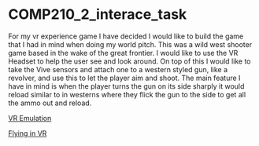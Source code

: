 # COMP210_2_interace_task

For my vr experience game I have decided I would like to build the game that I had in mind when doing my world pitch. This was a wild west shooter game based in the wake of the great frontier. I would like to use the VR Headset to help the user see and look around. On top of this I would like to take the Vive sensors and attach one to a western styled gun, like a revolver, and use this to let the player aim and shoot. The main feature I have in mind is when the player turns the gun on its side sharply it would reload similar to in westerns where they flick the gun to the side to get all the ammo out and reload.


[VR Emulation](https://developers.immerseum.io/)

[Flying in VR](https://www.youtube.com/watch?v=cKFcqBQ_lIM)
